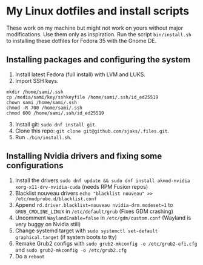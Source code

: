 # My Linux dotfiles and install scripts
These work on my machine but might not work on yours without major modifications. Use them only as inspiration. Run the script `bin/install.sh` to installing these dotfiles for Fedora 35 with the Gnome DE.


## Installing packages and configuring the system

1. Install latest Fedora (full install) with LVM and LUKS.
2. Import SSH keys.
```
mkdir /home/sami/.ssh
cp /media/sami/key/sshkeyfile /home/sami/.ssh/id_ed25519
chown sami /home/sami/.ssh
chmod -R 700 /home/sami/.ssh
chmod 600 /home/sami/.ssh/id_ed25519
```
3. Install git: `sudo dnf install git`.
4. Clone this repo: `git clone git@github.com/sjaks/.files.git`.
5. Run `./bin/install.sh`.

## Installing Nvidia drivers and fixing some configurations

1. Install the drivers `sudo dnf update && sudo dnf install akmod-nvidia xorg-x11-drv-nvidia-cuda` (needs RPM Fusion repos)
2. Blacklist nouveau drivers `echo "blacklist nouveau" >> /etc/modprobe.d/blacklist.conf`
3. Append `rd.driver.blacklist=nouveau nvidia-drm.modeset=1` to `GRUB_CMDLINE_LINUX` in `/etc/default/grub` (Fixes GDM crashing)
4. Uncomment `WaylandEnable=false` in `/etc/gdm/custom.conf` (Wayland is very buggy on Nvidia still)
5. Change systemd target with `sudo systemctl set-default graphical.target` (if system boots to tty)
6. Remake Grub2 configs with `sudo grub2-mkconfig -o /etc/grub2-efi.cfg` and `sudo grub2-mkconfig -o /etc/grub2.cfg`
7. Do a `reboot`
